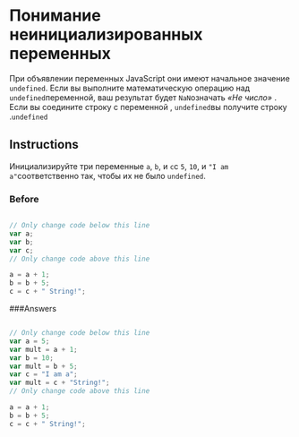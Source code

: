 # Понимание неинициализированных переменных

При объявлении переменных JavaScript они имеют начальное значение `undefined`. Если вы выполните математическую операцию над `undefined`переменной, ваш результат будет `NaN`означать _«Не число»_ . Если вы соедините строку с переменной , `undefined`вы получите строку .`undefined`

## Instructions

Инициализируйте три переменные `a`, `b`, и `c`с `5`, `10`, и `"I am a"`соответственно так, чтобы их не было `undefined`.

### Before

```javascript

// Only change code below this line
var a;
var b;
var c;
// Only change code above this line

a = a + 1;
b = b + 5;
c = c + " String!";
```

###Answers

```javascript

// Only change code below this line
var a = 5;
var mult = a + 1;
var b = 10;
var mult = b + 5;
var c = "I am a";
var mult = c + "String!";
// Only change code above this line

a = a + 1;
b = b + 5;
c = c + " String!";
```
